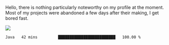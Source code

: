 Hello, there is nothing particularly noteworthy on my profile at the moment.
Most of my projects were abandoned a few days after their making, I get bored fast.

![](http://github-profile-summary-cards.vercel.app/api/cards/profile-details?username=devgksx&theme=github_dark)

<!--START_SECTION:waka-->

```txt
Java   42 mins         █████████████████████████   100.00 %
```

<!--END_SECTION:waka-->
